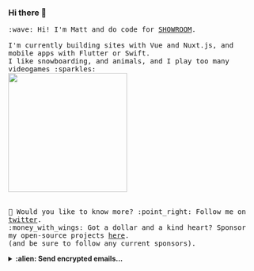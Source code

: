### Hi there 👋

<p>
<!--   <img src="https://user-images.githubusercontent.com/5679180/79618120-0daffb80-80be-11ea-819e-d2b0fa904d07.gif" width="27px"> -->
<!--   <br><br> -->
  <samp>
    :wave: Hi! I'm Matt and do code for <a href="https://www.showroom-live.com">SHOWROOM</a>.
    <br><br>I'm currently building sites with Vue and Nuxt.js, and mobile apps with Flutter or Swift.
    <br> I like snowboarding, and animals, and I play too many videogames :sparkles:<br>
    <!-- <img src="https://i.imgur.com/kdKhgx6.gif" width="240px" align="center"> -->
    <img src="https://i.imgur.com/vP0qxPQ.gif" width="240px" align="center"><br>
    <br><br>🦜 Would you like to know more? :point_right: Follow me on <a href="https://twitter.com/mattwestcott">twitter</a>.
    <br>:money_with_wings: Got a dollar and a kind heart? Sponsor my open-source projects <a href="https://github.com/sponsors/mattwestcott">here</a>.<br>
    (and be sure to follow any current sponsors).
  </samp>
</p>

<details>
  <summary><b>:alien: Send encrypted emails...</b></summary>
  <p>
  ... to github.lm88y@dralias.com

    <pre>-----BEGIN PGP PUBLIC KEY BLOCK-----
    Version: OpenPGP.js v4.10.10
    Comment: https://openpgpjs.org

    xjMEXMKEPRYJKwYBBAHaRw8BAQdAmY4Ux/1rjux3OqIgdaAA2UspUXQX2mS5
    GLh4mhjusbfNOyJtYXR0d2VzdGNvdHRAcHJvdG9ubWFpbC5jb20iIDxtYXR0
    d2VzdGNvdHRAcHJvdG9ubWFpbC5jb20+wncEEBYKAB8FAlzChD0GCwkHCAMC
    BBUICgIDFgIBAhkBAhsDAh4BAAoJEL6Xyt7AxZnIP9gBAMNN/bz/U6b38s7T
    Y6GdrZZ8YonuPiXzXs0Sh4bjdaqqAQD2A6eaf/9iPk4I7OuDIiTC2quL89ra
    0iyZSa5dT17VDM44BFzChD0SCisGAQQBl1UBBQEBB0B880K42AENmWjwPut1
    11OxKDV5qvnPS2cHnKmqsbmBdQMBCAfCYQQYFggACQUCXMKEPQIbDAAKCRC+
    l8rewMWZyBznAP0cR7AzBJRp2f4+v1WWREbHQtLw+yTigfBpeIlW0OEFawD/
    a89mVNO4R9SPEL6CToSAFOHhJa+gYgAWwS6TKcCr+AU=
    =ETtK
    -----END PGP PUBLIC KEY BLOCK-----</pre>
   </p>
</details>
